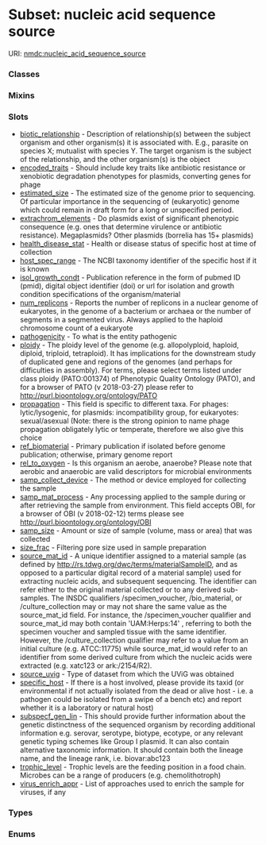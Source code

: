 
# Subset: nucleic acid sequence source




URI: [nmdc:nucleic_acid_sequence_source](https://microbiomedata/meta/nucleic_acid_sequence_source)


### Classes


### Mixins


### Slots

 * [biotic_relationship](biotic_relationship.md) - Description of relationship(s) between the subject organism and other organism(s) it is associated with. E.g., parasite on species X; mutualist with species Y. The target organism is the subject of the relationship, and the other organism(s) is the object
 * [encoded_traits](encoded_traits.md) - Should include key traits like antibiotic resistance or xenobiotic degradation phenotypes for plasmids, converting genes for phage
 * [estimated_size](estimated_size.md) - The estimated size of the genome prior to sequencing. Of particular importance in the sequencing of (eukaryotic) genome which could remain in draft form for a long or unspecified period.
 * [extrachrom_elements](extrachrom_elements.md) - Do plasmids exist of significant phenotypic consequence (e.g. ones that determine virulence or antibiotic resistance). Megaplasmids? Other plasmids (borrelia has 15+ plasmids)
 * [health_disease_stat](health_disease_stat.md) - Health or disease status of specific host at time of collection
 * [host_spec_range](host_spec_range.md) - The NCBI taxonomy identifier of the specific host if it is known
 * [isol_growth_condt](isol_growth_condt.md) - Publication reference in the form of pubmed ID (pmid), digital object identifier (doi) or url for isolation and growth condition specifications of the organism/material
 * [num_replicons](num_replicons.md) - Reports the number of replicons in a nuclear genome of eukaryotes, in the genome of a bacterium or archaea or the number of segments in a segmented virus. Always applied to the haploid chromosome count of a eukaryote
 * [pathogenicity](pathogenicity.md) - To what is the entity pathogenic
 * [ploidy](ploidy.md) - The ploidy level of the genome (e.g. allopolyploid, haploid, diploid, triploid, tetraploid). It has implications for the downstream study of duplicated gene and regions of the genomes (and perhaps for difficulties in assembly). For terms, please select terms listed under class ploidy (PATO:001374) of Phenotypic Quality Ontology (PATO), and for a browser of PATO (v 2018-03-27) please refer to http://purl.bioontology.org/ontology/PATO
 * [propagation](propagation.md) - This field is specific to different taxa. For phages: lytic/lysogenic, for plasmids: incompatibility group, for eukaryotes: sexual/asexual (Note: there is the strong opinion to name phage propagation obligately lytic or temperate, therefore we also give this choice
 * [ref_biomaterial](ref_biomaterial.md) - Primary publication if isolated before genome publication; otherwise, primary genome report
 * [rel_to_oxygen](rel_to_oxygen.md) - Is this organism an aerobe, anaerobe? Please note that aerobic and anaerobic are valid descriptors for microbial environments
 * [samp_collect_device](samp_collect_device.md) - The method or device employed for collecting the sample
 * [samp_mat_process](samp_mat_process.md) - Any processing applied to the sample during or after retrieving the sample from environment. This field accepts OBI, for a browser of OBI (v 2018-02-12) terms please see http://purl.bioontology.org/ontology/OBI
 * [samp_size](samp_size.md) - Amount or size of sample (volume, mass or area) that was collected
 * [size_frac](size_frac.md) - Filtering pore size used in sample preparation
 * [source_mat_id](source_mat_id.md) - A unique identifier assigned to a material sample (as defined by http://rs.tdwg.org/dwc/terms/materialSampleID, and as opposed to a particular digital record of a material sample) used for extracting nucleic acids, and subsequent sequencing. The identifier can refer either to the original material collected or to any derived sub-samples. The INSDC qualifiers /specimen_voucher, /bio_material, or /culture_collection may or may not share the same value as the source_mat_id field. For instance, the /specimen_voucher qualifier and source_mat_id may both contain 'UAM:Herps:14' , referring to both the specimen voucher and sampled tissue with the same identifier. However, the /culture_collection qualifier may refer to a value from an initial culture (e.g. ATCC:11775) while source_mat_id would refer to an identifier from some derived culture from which the nucleic acids were extracted (e.g. xatc123 or ark:/2154/R2).
 * [source_uvig](source_uvig.md) - Type of dataset from which the UViG was obtained
 * [specific_host](specific_host.md) - If there is a host involved, please provide its taxid (or environmental if not actually isolated from the dead or alive host - i.e. a pathogen could be isolated from a swipe of a bench etc) and report whether it is a laboratory or natural host)
 * [subspecf_gen_lin](subspecf_gen_lin.md) - This should provide further information about the genetic distinctness of the sequenced organism by recording additional information e.g. serovar, serotype, biotype, ecotype, or any relevant genetic typing schemes like Group I plasmid. It can also contain alternative taxonomic information. It should contain both the lineage name, and the lineage rank, i.e. biovar:abc123
 * [trophic_level](trophic_level.md) - Trophic levels are the feeding position in a food chain. Microbes can be a range of producers (e.g. chemolithotroph)
 * [virus_enrich_appr](virus_enrich_appr.md) - List of approaches used to enrich the sample for viruses, if any

### Types


### Enums

